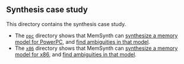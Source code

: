 ## Synthesis case study

This directory contains the synthesis case study.

* The [`ppc`](ppc) directory shows that MemSynth can 
  [synthesize a memory model for PowerPC](ppc/ppc0.rkt),
  and [find ambiguities in that model](ppc/ppc0-unique.rkt).
* The [`x86`](x86) directory shows that MemSynth can 
  [synthesize a memory model for x86](x86/tso0.rkt),
  and [find ambiguities in that model](x86/tso0-unique.rkt).
